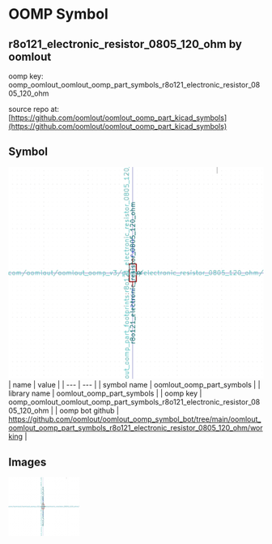# OOMP Symbol  
## r8o121_electronic_resistor_0805_120_ohm  by oomlout  
  
oomp key: oomp_oomlout_oomlout_oomp_part_symbols_r8o121_electronic_resistor_0805_120_ohm  
  
source repo at: [https://github.com/oomlout/oomlout_oomp_part_kicad_symbols](https://github.com/oomlout/oomlout_oomp_part_kicad_symbols)  
## Symbol  
  
[![working.png](working_600.png)](working.png)  
| name | value | 
| --- | --- | 
| symbol name | oomlout_oomp_part_symbols | 
| library name | oomlout_oomp_part_symbols | 
| oomp key | oomp_oomlout_oomlout_oomp_part_symbols_r8o121_electronic_resistor_0805_120_ohm | 
| oomp bot github | https://github.com/oomlout/oomlout_oomp_symbol_bot/tree/main/oomlout_oomlout_oomp_part_symbols_r8o121_electronic_resistor_0805_120_ohm/working | 
## Images  
  
[![working.png](working_140.png)](working.png)  
